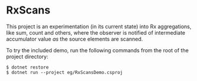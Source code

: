# RxScans

This project is an experimentation (in its current state) into Rx
aggregations, like sum, count and others, where the observer is notified of
intermediate accumulator value _as_ the source elements are scanned.

To try the included demo, run the following commands from the root of the
project directory:

    $ dotnet restore
    $ dotnet run --project eg/RxScansDemo.csproj
